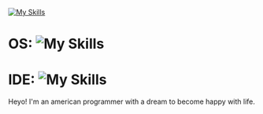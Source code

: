 [![My Skills](https://skillicons.dev/icons?i=js,python,lua)](https://skillicons.dev) <br>
# OS: ![My Skills](https://skillicons.dev/icons?i=windows) <br>
# IDE: ![My Skills](https://skillicons.dev/icons?i=vscode,sublime) <br>
Heyo! I'm an american programmer with a dream to become happy with life.
